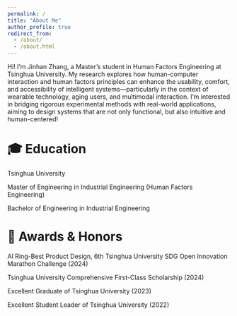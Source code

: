 ```yaml
---
permalink: /
title: "About Me"
author_profile: true
redirect_from: 
  - /about/
  - /about.html
---
```


Hi! I’m Jinhan Zhang, a Master’s student in Human Factors Engineering at Tsinghua University. My research explores how human-computer interaction and human factors principles can enhance the usability, comfort, and accessibility of intelligent systems—particularly in the context of wearable technology, aging users, and multimodal interaction. I’m interested in bridging rigorous experimental methods with real-world applications, aiming to design systems that are not only functional, but also intuitive and human-centered!

🎓 Education
======
Tsinghua University

Master of Engineering in Industrial Engineering (Human Factors Engineering)

Bachelor of Engineering in Industrial Engineering


🏅 Awards & Honors
======
AI Ring-Best Product Design, 6th Tsinghua University SDG Open Innovation Marathon Challenge (2024)

Tsinghua University Comprehensive First-Class Scholarship (2024)

Excellent Graduate of Tsinghua University (2023)

Excellent Student Leader of Tsinghua University (2022)
